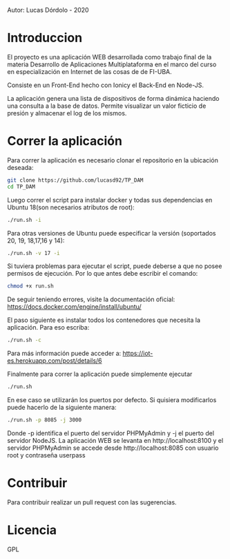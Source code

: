 
Autor: Lucas Dórdolo - 2020

# Introduccion
El proyecto es una aplicación WEB desarrollada como trabajo final de la materia Desarrollo de Aplicaciones Multiplataforma en el marco del curso en especialización en Internet de las cosas de de FI-UBA.

Consiste en un Front-End hecho con Ionicy el Back-End en Node-JS.

La aplicación genera una lista de dispositivos de forma dinámica haciendo una consulta a la base de datos. Permite visualizar un valor ficticio de presión y almacenar el log de los mismos.



# Correr la aplicación
Para correr la aplicación es necesario clonar el repositorio en la ubicación deseada:
```sh
git clone https://github.com/lucasd92/TP_DAM
cd TP_DAM
```
Luego correr el script para instalar docker y todas sus dependencias en Ubuntu 18(son necesarios atributos de root):
```sh
./run.sh -i
```
Para otras versiones de Ubuntu puede especificar la versión (soportados 20, 19, 18,17,16 y 14):
```sh
./run.sh -v 17 -i
```
Si tuviera problemas para ejecutar el script, puede deberse a que no posee permisos de ejecución. Por lo que antes debe escribir el comando:
```sh
chmod +x run.sh
```
De seguir teniendo errores, visite la documentación oficial: https://docs.docker.com/engine/install/ubuntu/

El paso siguiente es instalar todos los contenedores que necesita la aplicación. Para eso escriba:
```sh
./run.sh -c
```
Para más información puede acceder a: https://iot-es.herokuapp.com/post/details/6

Finalmente para correr la aplicación puede simplemente ejecutar
```sh
./run.sh
```
En ese caso se utilizarán los puertos por defecto. Si quisiera modificarlos puede hacerlo de la siguiente manera:
```sh
./run.sh -p 8085 -j 3000
```
Donde -p identifica el puerto del servidor PHPMyAdmin y -j el puerto del servidor NodeJS.
La aplicación WEB se levanta en http://localhost:8100 y el servidor PHPMyAdmin se accede desde http://localhost:8085 con usuario root y contraseña userpass 



# Contribuir
Para contribuir realizar un pull request con las sugerencias.
# Licencia
GPL
